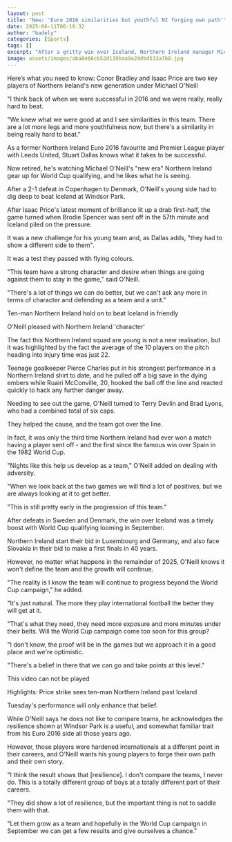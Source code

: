 ```yaml
---
layout: post
title: "New: 'Euro 2016 similarities but youthful NI forging own path'"
date: 2025-06-11T06:18:32
author: "badely"
categories: [Sports]
tags: []
excerpt: "After a gritty win over Iceland, Northern Ireland manager Michael O'Neill wants his young side to forge their own path despite comparisons to his Euro"
image: assets/images/aba8e66cb52d119baa9a29dbd533a7b8.jpg
---
```


Here’s what you need to know: Conor Bradley and Isaac Price are two key players of Northern Ireland's new generation under Michael O'Neill

"I think back of when we were successful in 2016 and we were really, really hard to beat. 

"We knew what we were good at and I see similarities in this team. There are a lot more legs and more youthfulness now, but there's a similarity in being really hard to beat."

As a former Northern Ireland Euro 2016 favourite and Premier League player with Leeds United, Stuart Dallas knows what it takes to be successful.

Now retired, he's watching Michael O'Neill's "new era" Northern Ireland gear up for World Cup qualifying, and he likes what he is seeing. 

After a 2-1 defeat in Copenhagen to Denmark, O'Neill's young side had to dig deep to beat Iceland at Windsor Park. 

After Isaac Price's latest moment of brilliance lit up a drab first-half, the game turned when Brodie Spencer was sent off in the 57th minute and Iceland piled on the pressure.

It was a new challenge for his young team and, as Dallas adds, "they had to show a different side to them".

It was a test they passed with flying colours. 

"This team have a strong character and desire when things are going against them to stay in the game," said O'Neill.

"There's a lot of things we can do better, but we can't ask any more in terms of character and defending as a team and a unit."

Ten-man Northern Ireland hold on to beat Iceland in friendly

O'Neill pleased with Northern Ireland 'character'

The fact this Northern Ireland squad are young is not a new realisation, but it was highlighted by the fact the average of the 10 players on the pitch heading into injury time was just 22. 

Teenage goalkeeper Pierce Charles put in his strongest performance in a Northern Ireland shirt to date, and he pulled off a big save in the dying embers while Ruairi McConville, 20, hooked the ball off the line and reacted quickly to hack any further danger away.

Needing to see out the game, O'Neill turned to Terry Devlin and Brad Lyons, who had a combined total of six caps. 

They helped the cause, and the team got over the line. 

In fact, it was only the third time Northern Ireland had ever won a match having a player sent off - and the first since the famous win over Spain in the 1982 World Cup.

"Nights like this help us develop as a team," O'Neill added on dealing with adversity.

"When we look back at the two games we will find a lot of positives, but we are always looking at it to get better.

"This is still pretty early in the progression of this team."

After defeats in Sweden and Denmark, the win over Iceland was a timely boost with World Cup qualifying looming in September.

Northern Ireland start their bid in Luxembourg and Germany, and also face Slovakia in their bid to make a first finals in 40 years.

However, no matter what happens in the remainder of 2025, O'Neill knows it won't define the team and the growth will continue. 

"The reality is I know the team will continue to progress beyond the World Cup campaign," he added.

"It's just natural. The more they play international football the better they will get at it.

"That's what they need, they need more exposure and more minutes under their belts. Will the World Cup campaign come too soon for this group? 

"I don't know,  the proof will be in the games but we approach it in a good place and we're optimistic.

"There's a belief in there that we can go and take points at this level."

This video can not be played

Highlights: Price strike sees ten-man Northern Ireland past Iceland

Tuesday's performance will only enhance that belief. 

While O'Neill says he does not like to compare teams, he acknowledges the resilience shown at Windsor Park is a useful, and somewhat familiar trait from his Euro 2016 side all those years ago.

However, those players were hardened internationals at a different point in their careers, and O'Neill wants his young players to forge their own path and their own story.

"I think the result shows that [resilience]. I don't compare the teams, I never do. This is a totally different group of boys at a totally different part of their careers. 

"They did show a lot of resilience, but the important thing is not to saddle them with that. 

"Let them grow as a team and hopefully in the World Cup campaign in September we can get a few results and give ourselves a chance."


